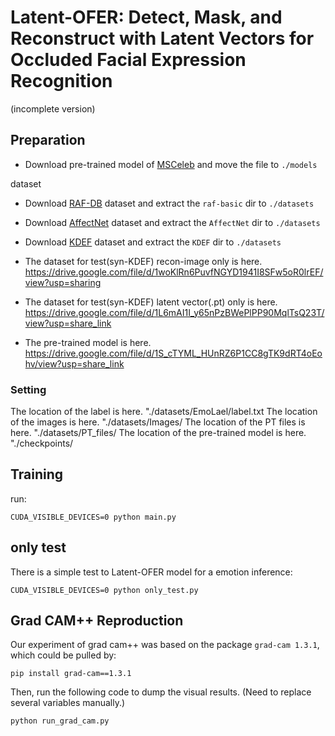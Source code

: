 # Latent-OFER: Detect, Mask, and Reconstruct with Latent Vectors for Occluded Facial Expression Recognition

(incomplete version)
## Preparation
- Download pre-trained model of [MSCeleb](https://drive.google.com/file/d/1u2NtY-5DVlTunfN4yxfxys5n8uh7sc3n/view?usp=sharing) and move the file to `./models`

dataset
- Download [RAF-DB](http://www.whdeng.cn/raf/model1.html) dataset and extract the `raf-basic` dir to `./datasets`
- Download [AffectNet](http://mohammadmahoor.com/affectnet/) dataset and extract the `AffectNet` dir  to `./datasets` 
- Download [KDEF](https://www.kdef.se/download-2/index.html) dataset and extract the `KDEF` dir  to `./datasets` 

- The dataset for test(syn-KDEF) recon-image only is here. https://drive.google.com/file/d/1woKlRn6PuvfNGYD1941I8SFw5oR0lrEF/view?usp=sharing
- The dataset for test(syn-KDEF) latent vector(.pt) only is here. https://drive.google.com/file/d/1L6mAI1I_y65nPzBWePlPP90MqlTsQ23T/view?usp=share_link
- The pre-trained model is here. https://drive.google.com/file/d/1S_cTYML_HUnRZ6P1CC8gTK9dRT4oEohv/view?usp=share_link

### Setting
The location of the label is here. "./datasets/EmoLael/label.txt
The location of the images is here. "./datasets/Images/
The location of the PT files is here. "./datasets/PT_files/
The location of the pre-trained model is here. "./checkpoints/


## Training

run:
```
CUDA_VISIBLE_DEVICES=0 python main.py
```


## only test

There is a simple test to Latent-OFER model for a emotion inference:
```
CUDA_VISIBLE_DEVICES=0 python only_test.py
```


## Grad CAM++ Reproduction
Our  experiment of grad cam++ was based on the package `grad-cam 1.3.1`, which could be pulled by:

```
pip install grad-cam==1.3.1
```

Then, run the following code to dump the visual results. (Need to replace several  variables manually.)

```
python run_grad_cam.py
```
